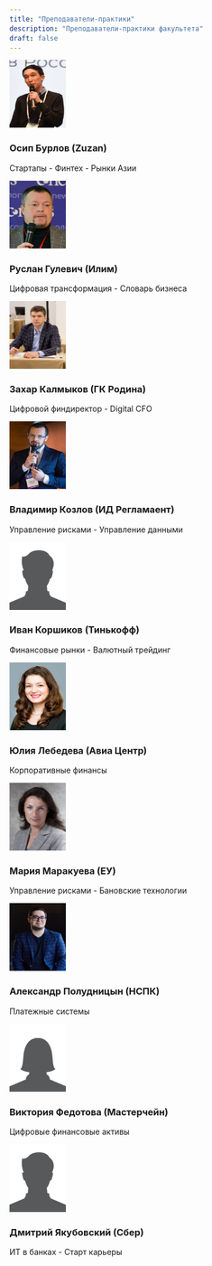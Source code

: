```yaml
---
title: "Преподаватели-практики"
description: "Преподаватели-практики факультета"
draft: false
---
```


<img src="Osip_Burlov.jpeg" width="100" height="120" alt="Осип Бурлов"/>

### Осип Бурлов (Zuzan)
Стартапы - Финтех - Рынки Азии

<img src="/content/ru/teachers/pictures/Ruslan_Gulevich.jpg" width="100" height="120" alt="Руслан Гулевич"/>

### Руслан Гулевич (Илим)
Цифровая трансформация - Словарь бизнеса

<img src="/content/ru/teachers/pictures/Zakhar_Kalmykov.jpg" width="100" height="120" alt="Захар Калмыков"/>

### Захар Калмыков (ГК Родина)
Цифровой финдиректор - Digital CFO  

<img src="/content/ru/teachers/pictures/Vladimir_Kozlov.jpg" width="100" height="120" alt="Владимир Козлов"/>

### Владимир Козлов (ИД Регламаент)
Управление рисками - Управление данными

<img src="/content/ru/teachers/pictures/male_profile_picture.jpg" width="100" height="120" alt="Иван Коршиков"/>

### Иван Коршиков (Тинькофф)
Финансовые рынки - Валютный трейдинг

<img src="/content/ru/teachers/pictures/Julia_Lebedeva.jpg" width="100" height="120" alt="Юлия Лебедева"/>

### Юлия Лебедева (Авиа Центр)
Корпоративные финансы

<img src="/content/ru/teachers/pictures/Maria_Marakueva.jpg" width="100" height="120" alt="Мария Маракуева"/>

### Мария Маракуева (ЕУ)
Управление рисками - Бановские технологии

<img src="/content/ru/teachers/pictures/Alexander_Poludnitsyn.jpg" width="100" height="120" alt="Александр Полудницын"/>

### Александр Полудницын (НСПК)
Платежные системы

<img src="/content/ru/teachers/pictures/female_profile_picture.jpg" width="100" height="120" alt="Виктория Федотова"/>

### Виктория Федотова (Мастерчейн)
Цифровые финансовые активы

<img src="/content/ru/teachers/pictures/male_profile_picture.jpg" width="100" height="120" alt="Дмитрий Якубовский"/>

### Дмитрий Якубовский (Сбер)
ИТ в банках - Старт карьеры

